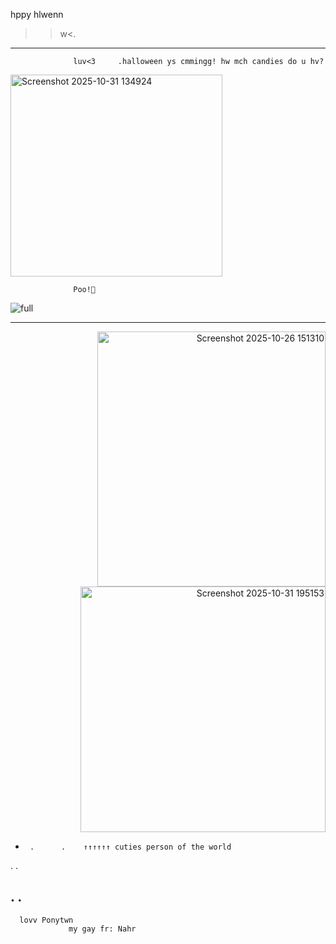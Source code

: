  hppy hlwenn
>>w<.
--------
                  luv<3     .halloween ys cmmingg! hw mch candies do u hv?
<p align="left">  
                  
<img width="339" height="323" alt="Screenshot 2025-10-31 134924" src="https://github.com/user-attachments/assets/2f9ba7c3-5631-453f-9395-13cd37536c6f" />

                  Poo!👻
<p align="center">  
 
![full](https://github.com/user-attachments/assets/fcebd46c-d250-4e6c-a231-ede6296c47c4)

 ------------------------------     
 <p align="right">  
<img width="365" height="408" alt="Screenshot 2025-10-26 151310" src="https://github.com/user-attachments/assets/1aa514cf-cd81-4a1e-80f6-97e97601add1" /> 
<img width="392" height="393" alt="Screenshot 2025-10-31 195153" src="https://github.com/user-attachments/assets/0ee382ec-a9f3-427f-b8c3-5d6d99ea2d2b" />

   -      .      .    ↑↑↑↑↑↑ cuties person of the world　　       

  .
  .

  .
  .
----------------------
      lovv Ponytwn
                 my gay fr: Nahr
